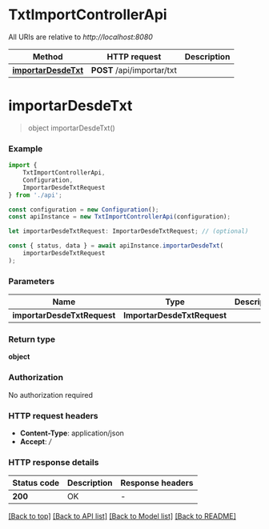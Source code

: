 # TxtImportControllerApi

All URIs are relative to *http://localhost:8080*

|Method | HTTP request | Description|
|------------- | ------------- | -------------|
|[**importarDesdeTxt**](#importardesdetxt) | **POST** /api/importar/txt | |

# **importarDesdeTxt**
> object importarDesdeTxt()


### Example

```typescript
import {
    TxtImportControllerApi,
    Configuration,
    ImportarDesdeTxtRequest
} from './api';

const configuration = new Configuration();
const apiInstance = new TxtImportControllerApi(configuration);

let importarDesdeTxtRequest: ImportarDesdeTxtRequest; // (optional)

const { status, data } = await apiInstance.importarDesdeTxt(
    importarDesdeTxtRequest
);
```

### Parameters

|Name | Type | Description  | Notes|
|------------- | ------------- | ------------- | -------------|
| **importarDesdeTxtRequest** | **ImportarDesdeTxtRequest**|  | |


### Return type

**object**

### Authorization

No authorization required

### HTTP request headers

 - **Content-Type**: application/json
 - **Accept**: */*


### HTTP response details
| Status code | Description | Response headers |
|-------------|-------------|------------------|
|**200** | OK |  -  |

[[Back to top]](#) [[Back to API list]](../README.md#documentation-for-api-endpoints) [[Back to Model list]](../README.md#documentation-for-models) [[Back to README]](../README.md)

